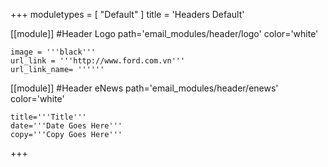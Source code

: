 +++
moduletypes = [ "Default" ]
title = 'Headers Default'

[[module]] #Header Logo
path='email_modules/header/logo'
color='white'

	image = '''black'''
	url_link = '''http://www.ford.com.vn'''
	url_link_name= ''''''

[[module]] #Header eNews
path='email_modules/header/enews'
color='white'

	title='''Title'''
	date='''Date Goes Here'''
	copy='''Copy Goes Here'''


+++